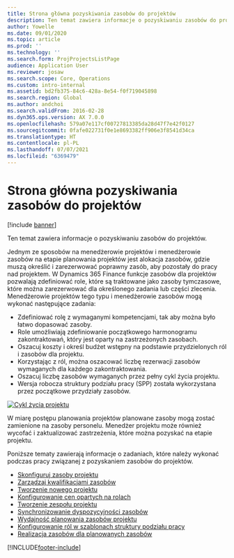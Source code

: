 ```yaml
---
title: Strona główna pozyskiwania zasobów do projektów
description: Ten temat zawiera informacje o pozyskiwaniu zasobów do projektów.
author: Yowelle
ms.date: 09/01/2020
ms.topic: article
ms.prod: ''
ms.technology: ''
ms.search.form: ProjProjectsListPage
audience: Application User
ms.reviewer: josaw
ms.search.scope: Core, Operations
ms.custom: intro-internal
ms.assetid: bd2fb375-84c6-428a-8e54-f0f719045898
ms.search.region: Global
ms.author: andchoi
ms.search.validFrom: 2016-02-28
ms.dyn365.ops.version: AX 7.0.0
ms.openlocfilehash: 579a07e117cf00727813385da28d47f7e42f0127
ms.sourcegitcommit: 0fafe022731f0e1e8693382ff906e3f8541d34ca
ms.translationtype: HT
ms.contentlocale: pl-PL
ms.lasthandoff: 07/07/2021
ms.locfileid: "6369479"
---
```

# <a name="project-resourcing-home-page"></a>Strona główna pozyskiwania zasobów do projektów

[!include [banner](../includes/banner.md)]

Ten temat zawiera informacje o pozyskiwaniu zasobów do projektów.

Jednym ze sposobów na menedżerowie projektów i menedżerowie zasobów na etapie planowania projektów jest alokacja zasobów, gdzie muszą określić i zarezerwować poprawny zasób, aby pozostały do pracy nad projektem. W Dynamics 365 Finance funkcje zasobów dla projektów pozwalają zdefiniować role, które są traktowane jako zasoby tymczasowe, które można zarezerwować dla określonego zadania lub części zlecenia. Menedżerowie projektów tego typu i menedżerowie zasobów mogą wykonać następujące zadania:

- Zdefiniować rolę z wymaganymi kompetencjami, tak aby można było łatwo dopasować zasoby.
- Role umożliwiają zdefiniowanie początkowego harmonogramu zakontraktowań, który jest oparty na zastrzeżonych zasobach.
- Oszacuj koszty i określ budżet wstępny na podstawie przydzielonych ról i zasobów dla projektu.
- Korzystając z ról, można oszacować liczbę rezerwacji zasobów wymaganych dla każdego zakontraktowania.
- Oszacuj liczbę zasobów wymaganych przez pełny cykl życia projektu.
- Wersja robocza struktury podziału pracy (SPP) została wykorzystana przez początkowe przydziały zasobów.

[![Cykl życia projektu](./media/projectresourcing02-1024x812.jpg)](./media/projectresourcing02.jpg)

W miarę postępu planowania projektów planowane zasoby mogą zostać zamienione na zasoby personelu. Menedżer projektu może również wycofać i zaktualizować zastrzeżenia, które można pozyskać na etapie projektu.

Poniższe tematy zawierają informacje o zadaniach, które należy wykonać podczas pracy związanej z pozyskaniem zasobów do projektów.

- [Skonfiguruj zasoby projektu](set-up-project-resources.md)
- [Zarządzaj kwalifikacjami zasobów](manage-resource-competencies.md)
- [Tworzenie nowego projektu](create-new-project.md)
- [Konfigurowanie cen opartych na rolach](set-up-role-based-pricing.md)
- [Tworzenie zespołu projektu](create-project-team.md)
- [Synchronizowanie dyspozycyjności zasobów](synchronize-resource-capacity.md)
- [Wydajność planowania zasobów projektu](project-scheduling-performance.md)
- [Konfigurowanie ról w szablonach struktury podziału pracy](set-up-roles-wbs-template.md)
- [Realizacja zasobów dla planowanych zasobów](resource-fulfillment-planned-resources.md)


[!INCLUDE[footer-include](../includes/footer-banner.md)]